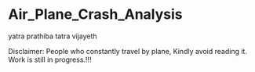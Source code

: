 # Air_Plane_Crash_Analysis
yatra prathiba tatra vijayeth


















Disclaimer: People who constantly travel by plane, Kindly avoid reading it.
 Work is still in progress.!!!
